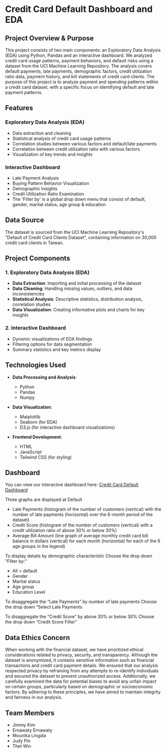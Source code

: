 # Credit Card Default Dashboard and EDA

## Project Overview & Purpose

This project consists of two main components: an Exploratory Data Analysis (EDA) using Python, Pandas and an interactive dashboard. We analyzed credit card usage patterns, payment behaviors, and default risks using a dataset from the UCI Machine Learning Repository. The analysis covers default payments, late payments, demographic factors, credit utilization ratio data, payment history, and bill statements of credit card clients. The purpose of this project is to analyze payment and spending patterns within a credit card dataset, with a specific focus on identifying default and late payment patterns. 

## Features

### Exploratory Data Analysis (EDA)
- Data extraction and cleaning
- Statistical analysis of credit card usage patterns
- Correlation studies between various factors and default/late payments
- Correlation between credit utilization ratio with various factors
- Visualization of key trends and insights

### Interactive Dashboard
- Late Payment Analysis
- Buying Pattern Behavior Visualization
- Demographic Insights
- Credit Utilization Ratio Examination
- The 'Filter by' is a global drop down menu that consist of default, gender, marital status, age group & education

## Data Source

The dataset is sourced from the UCI Machine Learning Repository's "Default of Credit Card Clients Dataset", containing information on 30,000 credit card clients in Taiwan.

## Project Components

### 1. Exploratory Data Analysis (EDA)
- **Data Extraction**: Importing and initial processing of the dataset
- **Data Cleaning**: Handling missing values, outliers, and data inconsistencies
- **Statistical Analysis**: Descriptive statistics, distribution analysis, correlation studies
- **Data Visualization**: Creating informative plots and charts for key insights

### 2. Interactive Dashboard
- Dynamic visualizations of EDA findings
- Filtering options for data segmentation
- Summary statistics and key metrics display

## Technologies Used

- **Data Processing and Analysis**: 
  - Python
  - Pandas
  - Numpy
    
- **Data Visualization**: 
  - Matplotlib
  - Seaborn (for EDA)
  - D3.js (for interactive dashboard visualizations)
    
- **Frontend Development**:
  - HTML
  - JavaScript
  - Tailwind CSS (for styling)

## Dashboard

You can view our interactive dashboard here: [Credit Card Default Dashboard](https://j91k.github.io/Credit_Card_Default_Dashboard/)

Three graphs are displayed at Default

- Late Payments (histogram of the number of customers (vertical) with the number of late payments (horizontal) over the 6-month period of the dataset)
- Credit Score (histogram of the number of customers (vertical) with a credit utilization ratio of above 30% or below 30%)
- Average Bill Amount (line graph of average monthly credit card bill balance in dollars (vertical) for each month (horizontal) for each of the 6 age groups in the legend)

To display details by demographic characteristic
Choose the drop down “Filter by:”

- All = default
- Gender
- Marital status
- Age group
- Education Level

To disaggregate the “Late Payments” by number of late payments
Choose the drop down “Select Late Payments

To disaggregate the “Credit Score” by above 30% or below 30%
Choose the drop down “Credit Score Filter”

## Data Ethics Concern

When working with the financial dataset, we have prioritized ethical considerations related to privacy, security, and transparency. Although the dataset is anonymized, it contains sensitive information such as financial transactions and credit card payment details. We ensured that our analysis respected privacy by refraining from any attempts to re-identify individuals and secured the dataset to prevent unauthorized access. Additionally, we carefully examined the data for potential biases to avoid any unfair impact on certain groups, particularly based on demographic or socioeconomic factors. By adhering to these principles, we have aimed to maintain integrity and fairness in our analysis.

## Team Members

- Jimmy Kim
- Ernawaty Ernawaty
- Mounika Lingala
- Judy Pin
- Thet Win


